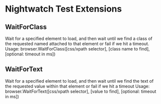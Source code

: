 # Nightwatch Test Extensions
## WaitForClass
Wait for a specified element to load, and then wait until we find a class of the requested named attached to that element or fail if we hit a timeout.
Usage: browser.WaitForClass([css/xpath selector], [class name to find], [optional: timeout in ms])
## WaitForText
Wait for a specified element to load, and then wait until we find the text of the requested value within that element or fail if we hit a timeout
Usage: browser.WaitForText([css/xpath selector], [value to find], [optional: timeout in ms])